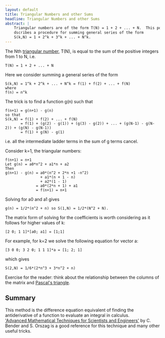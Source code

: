 ```yaml
---
layout: default
title: Triangular Numbers and other Sums
headline: Triangular Numbers and other Sums
abstract: |
    Triangular numbers are of the form T(N) = 1 + 2 + ... + N.  This post 
    dscribes a procedure for summing general series of the form 
    S(k,N) = 1 + 2^k + 3^k + ... + N^k. 
---
```

The Nth [triangular number](http://en.m.wikipedia.org/wiki/Triangular_number), 
T(N), is equal to the sum of the positive integers from
1 to N, i.e.

    T(N) = 1 + 2 + ... + N

Here we consider summing a general series of the form 

    S(k,N) = 1^k + 2^k + ... + N^k = f(1) + f(2) + ... + f(N)
    where
    f(n) = n^k 

The trick is to find a function g(n) such that 

    f(n+1) = g(n+1) - g(n)
    so that 
    S(k,N) = f(1) + f(2) + ... + f(N)
           = f(1) + (g(2) - g(1)) + (g(3) - g(2)) + ... + (g(N-1) - g(N-2)) + (g(N) - g(N-1))
           = f(1) + g(N) - g(1)

i.e. all the intermediate ladder terms in the sum of g terms cancel.

Consider k=1, the triangular numbers:

    f(n+1) = n+1
    Let g(n) = a0*n^2 + a1*n + a2
    Then 
    g(n+1) - g(n) = a0*(n^2 + 2*n +1 -n^2) 
                    + a1*(n + 1 - n)
                    + a2*(1 - 1)
                  = a0*(2*n + 1) + a1
                  = f(n+1) = n+1

Solving for a0 and a1 gives 

    g(n) = 1/2*(n^2 + n) so S(1,N) = 1/2*(N^2 + N).

The matrix form of solving for the coefficients is worth considering as it follows
for higher values of k:

    [2 0; 1 1]*[a0; a1] = [1;1]

For example, for k=2 we solve the following equation for vector a:

    [3 0 0; 3 2 0; 1 1 1]*a = [1; 2; 1]

which gives 

    S(2,N) = 1/6*(2*n^3 + 3*n^2 + n)

Exercise for the reader: think about the relationship between the columns of 
the matrix and [Pascal's triangle](http://en.m.wikipedia.org/wiki/Pascals_triangle).

Summary
-------
This method is the difference equation equivalent of finding the antiderivative of a 
function to evaluate an integral in calculus.  
['Advanced Mathematical Techniques for Scientists and Engineers'](http://www.amazon.co.uk/Advanced-Mathematical-Methods-Scientists-Engineers/dp/0387989315)
by C. Bender and S. Orszag is a good reference for this technique and many other useful tricks.
